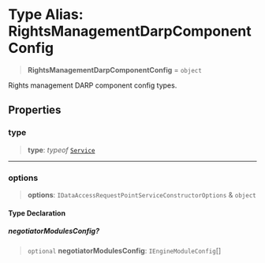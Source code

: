 # Type Alias: RightsManagementDarpComponentConfig

> **RightsManagementDarpComponentConfig** = `object`

Rights management DARP component config types.

## Properties

### type

> **type**: *typeof* [`Service`](../variables/RightsManagementDarpComponentType.md#service)

***

### options

> **options**: `IDataAccessRequestPointServiceConstructorOptions` & `object`

#### Type Declaration

##### negotiatorModulesConfig?

> `optional` **negotiatorModulesConfig**: `IEngineModuleConfig`[]
